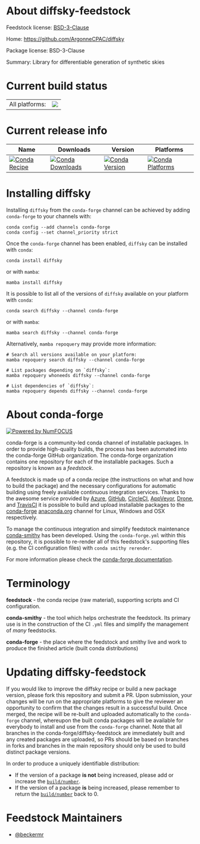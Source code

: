 About diffsky-feedstock
=======================

Feedstock license: [BSD-3-Clause](https://github.com/conda-forge/diffsky-feedstock/blob/main/LICENSE.txt)

Home: https://github.com/ArgonneCPAC/diffsky

Package license: BSD-3-Clause

Summary: Library for differentiable generation of synthetic skies

Current build status
====================


<table><tr><td>All platforms:</td>
    <td>
      <a href="https://dev.azure.com/conda-forge/feedstock-builds/_build/latest?definitionId=20459&branchName=main">
        <img src="https://dev.azure.com/conda-forge/feedstock-builds/_apis/build/status/diffsky-feedstock?branchName=main">
      </a>
    </td>
  </tr>
</table>

Current release info
====================

| Name | Downloads | Version | Platforms |
| --- | --- | --- | --- |
| [![Conda Recipe](https://img.shields.io/badge/recipe-diffsky-green.svg)](https://anaconda.org/conda-forge/diffsky) | [![Conda Downloads](https://img.shields.io/conda/dn/conda-forge/diffsky.svg)](https://anaconda.org/conda-forge/diffsky) | [![Conda Version](https://img.shields.io/conda/vn/conda-forge/diffsky.svg)](https://anaconda.org/conda-forge/diffsky) | [![Conda Platforms](https://img.shields.io/conda/pn/conda-forge/diffsky.svg)](https://anaconda.org/conda-forge/diffsky) |

Installing diffsky
==================

Installing `diffsky` from the `conda-forge` channel can be achieved by adding `conda-forge` to your channels with:

```
conda config --add channels conda-forge
conda config --set channel_priority strict
```

Once the `conda-forge` channel has been enabled, `diffsky` can be installed with `conda`:

```
conda install diffsky
```

or with `mamba`:

```
mamba install diffsky
```

It is possible to list all of the versions of `diffsky` available on your platform with `conda`:

```
conda search diffsky --channel conda-forge
```

or with `mamba`:

```
mamba search diffsky --channel conda-forge
```

Alternatively, `mamba repoquery` may provide more information:

```
# Search all versions available on your platform:
mamba repoquery search diffsky --channel conda-forge

# List packages depending on `diffsky`:
mamba repoquery whoneeds diffsky --channel conda-forge

# List dependencies of `diffsky`:
mamba repoquery depends diffsky --channel conda-forge
```


About conda-forge
=================

[![Powered by
NumFOCUS](https://img.shields.io/badge/powered%20by-NumFOCUS-orange.svg?style=flat&colorA=E1523D&colorB=007D8A)](https://numfocus.org)

conda-forge is a community-led conda channel of installable packages.
In order to provide high-quality builds, the process has been automated into the
conda-forge GitHub organization. The conda-forge organization contains one repository
for each of the installable packages. Such a repository is known as a *feedstock*.

A feedstock is made up of a conda recipe (the instructions on what and how to build
the package) and the necessary configurations for automatic building using freely
available continuous integration services. Thanks to the awesome service provided by
[Azure](https://azure.microsoft.com/en-us/services/devops/), [GitHub](https://github.com/),
[CircleCI](https://circleci.com/), [AppVeyor](https://www.appveyor.com/),
[Drone](https://cloud.drone.io/welcome), and [TravisCI](https://travis-ci.com/)
it is possible to build and upload installable packages to the
[conda-forge](https://anaconda.org/conda-forge) [anaconda.org](https://anaconda.org/)
channel for Linux, Windows and OSX respectively.

To manage the continuous integration and simplify feedstock maintenance
[conda-smithy](https://github.com/conda-forge/conda-smithy) has been developed.
Using the ``conda-forge.yml`` within this repository, it is possible to re-render all of
this feedstock's supporting files (e.g. the CI configuration files) with ``conda smithy rerender``.

For more information please check the [conda-forge documentation](https://conda-forge.org/docs/).

Terminology
===========

**feedstock** - the conda recipe (raw material), supporting scripts and CI configuration.

**conda-smithy** - the tool which helps orchestrate the feedstock.
                   Its primary use is in the construction of the CI ``.yml`` files
                   and simplify the management of *many* feedstocks.

**conda-forge** - the place where the feedstock and smithy live and work to
                  produce the finished article (built conda distributions)


Updating diffsky-feedstock
==========================

If you would like to improve the diffsky recipe or build a new
package version, please fork this repository and submit a PR. Upon submission,
your changes will be run on the appropriate platforms to give the reviewer an
opportunity to confirm that the changes result in a successful build. Once
merged, the recipe will be re-built and uploaded automatically to the
`conda-forge` channel, whereupon the built conda packages will be available for
everybody to install and use from the `conda-forge` channel.
Note that all branches in the conda-forge/diffsky-feedstock are
immediately built and any created packages are uploaded, so PRs should be based
on branches in forks and branches in the main repository should only be used to
build distinct package versions.

In order to produce a uniquely identifiable distribution:
 * If the version of a package **is not** being increased, please add or increase
   the [``build/number``](https://docs.conda.io/projects/conda-build/en/latest/resources/define-metadata.html#build-number-and-string).
 * If the version of a package **is** being increased, please remember to return
   the [``build/number``](https://docs.conda.io/projects/conda-build/en/latest/resources/define-metadata.html#build-number-and-string)
   back to 0.

Feedstock Maintainers
=====================

* [@beckermr](https://github.com/beckermr/)

